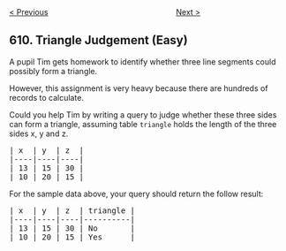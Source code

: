 <!--|This file generated by command(leetcode description); DO NOT EDIT.    |-->
<!--+----------------------------------------------------------------------+-->
<!--|@author    Openset <openset.wang@gmail.com>                           |-->
<!--|@link      https://github.com/openset                                 |-->
<!--|@home      https://github.com/openset/leetcode                        |-->
<!--+----------------------------------------------------------------------+-->

[< Previous](https://github.com/openset/leetcode/tree/master/problems/find-duplicate-file-in-system "Find Duplicate File in System")
　　　　　　　　　　　　　　　　
[Next >](https://github.com/openset/leetcode/tree/master/problems/valid-triangle-number "Valid Triangle Number")

## 610. Triangle Judgement (Easy)

A pupil Tim gets homework to identify whether three line segments could possibly form a triangle.</p> However, this assignment is very heavy because there are hundreds of records to calculate.</p>
 
Could you help Tim by writing a query to judge whether these three sides can form a triangle, assuming table <code>triangle</code> holds the length of the three sides x, y and z.</p>
 
<pre>
| x  | y  | z  |
|----|----|----|
| 13 | 15 | 30 |
| 10 | 20 | 15 |
</pre>
 
For the sample data above, your query should return the follow result:
<pre>
| x  | y  | z  | triangle |
|----|----|----|----------|
| 13 | 15 | 30 | No       |
| 10 | 20 | 15 | Yes      |
</pre>
